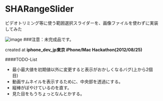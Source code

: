 SHARangeSlider
==========
ビデオトリミング等に使う範囲選択スライダーを、画像ファイルを使わずに実装してみた

![image](https://raw.github.com/ShunsukeAraki/SARRangeSlider/master/ss.png)
###注意：未完成品です。

created at **iphone_dev_jp東京 iPhone/Mac Hackathon(2012/08/25)**

####TODO-List

* 最小最大値を初期値以外に変更すると表示がおかしくなるバグ(上から2個目)
* 動画サムネイルを表示するために、中央部を透過にする。
* 縦棒がぼやけているのを直す。
* 見た目をもうちょっとなんとかする。